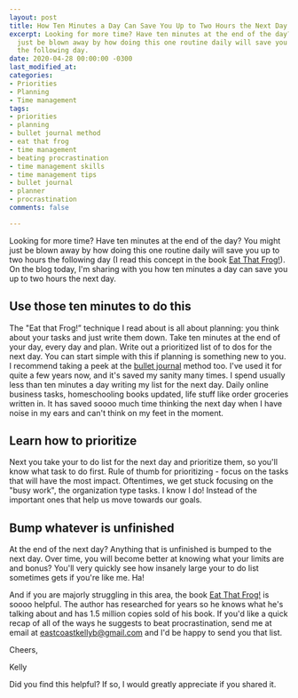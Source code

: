 ```yaml
---
layout: post
title: How Ten Minutes a Day Can Save You Up to Two Hours the Next Day
excerpt: Looking for more time? Have ten minutes at the end of the day? You might
  just be blown away by how doing this one routine daily will save you up to two hours
  the following day.
date: 2020-04-28 00:00:00 -0300
last_modified_at: 
categories:
- Priorities
- Planning
- Time management
tags:
- priorities
- planning
- bullet journal method
- eat that frog
- time management
- beating procrastination
- time management skills
- time management tips
- bullet journal
- planner
- procrastination
comments: false

---
```

Looking for more time? Have ten minutes at the end of the day? You might just be blown away by how doing this one routine daily will save you up to two hours the following day (I read this concept in the book [Eat That Frog!](https://www.briantracy.com/blog/time-management/the-truth-about-frogs/)). On the blog today, I'm sharing with you how ten minutes a day can save you up to two hours the next day. 

## Use those ten minutes to do this

The "Eat that Frog!” technique I read about is all about planning: you think about your tasks and just write them down. Take ten minutes at the end of your day, every day and plan. Write out a prioritized list of to dos for the next day. You can start simple with this if planning is something new to you. I recommend taking a peek at the [bullet journal](www.bulletjournal.com) method too. I've used it for quite a few years now, and it's saved my sanity many times. I spend usually less than ten minutes a day writing my list for the next day. Daily online business tasks, homeschooling books updated, life stuff like order groceries written in. It has saved soooo much time thinking the next day when I have noise in my ears and can't think on my feet in the moment.

## Learn how to prioritize

Next you take your to do list for the next day and prioritize them, so you'll know what task to do first. Rule of thumb for prioritizing - focus on the tasks that will have the most impact. Oftentimes, we get stuck focusing on the "busy work", the organization type tasks. I know I do! Instead of the important ones that help us move towards our goals.

## Bump whatever is unfinished 

At the end of the next day? Anything that is unfinished is bumped to the next day. Over time, you will become better at knowing what your limits are and bonus? You'll very quickly see how insanely large your to do list sometimes gets if you're like me. Ha!   
  
And if you are majorly struggling in this area, the book [Eat That Frog!](https://www.amazon.ca/Eat-That-Frog-Great-Procrastinating/dp/1576754227) is soooo helpful. The author has researched for years so he knows what he's talking about and has 1.5 million copies sold of his book. If you'd like a quick recap of all of the ways he suggests to beat procrastination, send me at email at eastcoastkellyb@gmail.com and I'd be happy to send you that list. 

Cheers,

Kelly

Did you find this helpful? If so, I would greatly appreciate if you shared it.